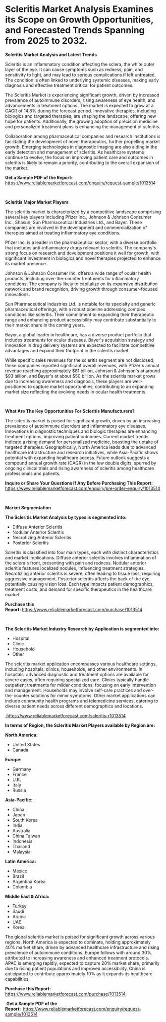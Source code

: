 <p><h1>Scleritis Market Analysis Examines its Scope on Growth Opportunities, and Forecasted Trends Spanning from 2025 to 2032.</h1></p><p><strong>Scleritis Market Analysis and Latest Trends</strong></p>
<p><p>Scleritis is an inflammatory condition affecting the sclera, the white outer layer of the eye. It can cause symptoms such as redness, pain, and sensitivity to light, and may lead to serious complications if left untreated. The condition is often linked to underlying systemic diseases, making early diagnosis and effective treatment critical for patient outcomes.</p><p>The Scleritis Market is experiencing significant growth, driven by increased prevalence of autoimmune disorders, rising awareness of eye health, and advancements in treatment options. The market is expected to grow at a CAGR of 14.8% during the forecast period. Innovative therapies, including biologics and targeted therapies, are shaping the landscape, offering new hope for patients. Additionally, the growing adoption of precision medicine and personalized treatment plans is enhancing the management of scleritis.</p><p>Collaboration among pharmaceutical companies and research institutions is facilitating the development of novel therapeutics, further propelling market growth. Emerging technologies in diagnostic imaging are also aiding in the early detection and management of scleritis. As healthcare systems continue to evolve, the focus on improving patient care and outcomes in scleritis is likely to remain a priority, contributing to the overall expansion of the market.</p></p>
<p><strong>Get a Sample PDF of the Report:&nbsp;</strong> <a href="https://www.reliablemarketforecast.com/enquiry/request-sample/1013514?utm_campaign=2472&utm_medium=2&utm_source=Github&utm_content=ia&utm_term=17042025&utm_id=scleritis">https://www.reliablemarketforecast.com/enquiry/request-sample/1013514</a></p>
<p>&nbsp;</p>
<p><strong>Scleritis Major Market Players</strong></p>
<p><p>The scleritis market is characterized by a competitive landscape comprising several key players including Pfizer Inc., Johnson & Johnson Consumer Inc., Shasun, Sun Pharmaceutical Industries Ltd., and Bayer. These companies are involved in the development and commercialization of therapies aimed at treating inflammatory eye conditions.</p><p>Pfizer Inc. is a leader in the pharmaceutical sector, with a diverse portfolio that includes anti-inflammatory drugs relevant to scleritis. The company's strong focus on research and development positions it well for growth, with significant investment in biologics and novel therapies projected to enhance its market presence.</p><p>Johnson & Johnson Consumer Inc. offers a wide range of ocular health products, including over-the-counter treatments for inflammatory conditions. The company is likely to capitalize on its expansive distribution network and brand recognition, driving growth through consumer-focused innovations.</p><p>Sun Pharmaceutical Industries Ltd. is notable for its specialty and generic pharmaceutical offerings, with a robust pipeline addressing complex conditions like scleritis. Their commitment to expanding their therapeutic range and enhancing product accessibility may contribute substantially to their market share in the coming years.</p><p>Bayer, a global leader in healthcare, has a diverse product portfolio that includes treatments for ocular diseases. Bayer's acquisition strategy and innovation in drug delivery systems are expected to facilitate competitive advantages and expand their footprint in the scleritis market.</p><p>While specific sales revenues for the scleritis segment are not disclosed, these companies reported significant overall revenues, with Pfizer's annual revenue reaching approximately $81 billion, Johnson & Johnson's at around $93 billion, and Bayer's at about $50 billion. As the scleritis market grows due to increasing awareness and diagnosis, these players are well-positioned to capture market opportunities, contributing to an expanding market size reflecting the evolving needs in ocular health treatments.</p></p>
<p>&nbsp;</p>
<p><strong>What Are The Key Opportunities For Scleritis Manufacturers?</strong></p>
<p><p>The scleritis market is poised for significant growth, driven by an increasing prevalence of autoimmune disorders and inflammatory eye diseases. Innovations in diagnostic techniques and biologic therapies are enhancing treatment options, improving patient outcomes. Current market trends indicate a rising demand for personalized medicine, boosting the uptake of targeted therapies. Geographically, North America leads due to advanced healthcare infrastructure and research initiatives, while Asia-Pacific shows potential with expanding healthcare access. Future outlook suggests a compound annual growth rate (CAGR) in the low double digits, spurred by ongoing clinical trials and rising awareness of scleritis among healthcare professionals and patients.</p></p>
<p><strong>Inquire or Share Your Questions If Any Before Purchasing This Report:</strong> <a href="https://www.reliablemarketforecast.com/enquiry/pre-order-enquiry/1013514?utm_campaign=2472&utm_medium=2&utm_source=Github&utm_content=ia&utm_term=17042025&utm_id=scleritis">https://www.reliablemarketforecast.com/enquiry/pre-order-enquiry/1013514</a></p>
<p>&nbsp;</p>
<p><strong>Market Segmentation</strong></p>
<p><strong>The Scleritis Market Analysis by types is segmented into:</strong></p>
<p><ul><li>Diffuse Anterior Scleritis</li><li>Nodular Anterior Scleritis</li><li>Necrotizing Anterior Scleritis</li><li>Posterior Scleritis</li></ul></p>
<p><p>Scleritis is classified into four main types, each with distinct characteristics and market implications. Diffuse anterior scleritis involves inflammation of the sclera's front, presenting with pain and redness. Nodular anterior scleritis features localized nodules, influencing treatment strategies. Necrotizing anterior scleritis is severe, often leading to tissue loss, requiring aggressive management. Posterior scleritis affects the back of the eye, potentially causing vision loss. Each type impacts patient demographics, treatment costs, and demand for specific therapeutics in the healthcare market.</p></p>
<p><strong>Purchase this Report:&nbsp;</strong><a href="https://www.reliablemarketforecast.com/purchase/1013514?utm_campaign=2472&utm_medium=2&utm_source=Github&utm_content=ia&utm_term=17042025&utm_id=scleritis">https://www.reliablemarketforecast.com/purchase/1013514</a></p>
<p>&nbsp;</p>
<p><strong>The Scleritis Market Industry Research by Application is segmented into:</strong></p>
<p><ul><li>Hospital</li><li>Clinic</li><li>Household</li><li>Other</li></ul></p>
<p><p>The scleritis market application encompasses various healthcare settings, including hospitals, clinics, households, and other environments. In hospitals, advanced diagnostic and treatment options are available for severe cases, often requiring specialized care. Clinics typically handle outpatient treatments for milder conditions, focusing on early intervention and management. Households may involve self-care practices and over-the-counter solutions for minor symptoms. Other market applications can include community health programs and telemedicine services, catering to diverse patient needs across different demographics and locations.</p></p>
<p><a href="https://www.reliablemarketforecast.com/scleritis-r1013514?utm_campaign=2472&utm_medium=2&utm_source=Github&utm_content=ia&utm_term=17042025&utm_id=scleritis">&nbsp;https://www.reliablemarketforecast.com/scleritis-r1013514</a></p>
<p><strong>In terms of Region, the Scleritis Market Players available by Region are:</strong></p>
<p>
    <p> <strong> North America: </strong>
        <ul>
            <li>United States</li>
            <li>Canada</li>
        </ul>
        </p> 
    <p> <strong> Europe: </strong>
        <ul>
            <li>Germany</li>
            <li>France</li>
            <li>U.K.</li>
            <li>Italy</li>
            <li>Russia</li>
        </ul>
        </p> 
    <p> <strong> Asia-Pacific: </strong>
        <ul>
            <li>China</li>
            <li>Japan</li>
            <li>South Korea</li>
            <li>India</li>
            <li>Australia</li>
            <li>China Taiwan</li>
            <li>Indonesia</li>
            <li>Thailand</li>
            <li>Malaysia</li>
        </ul>
        </p> 
    <p> <strong> Latin America: </strong>
        <ul>
            <li>Mexico</li>
            <li>Brazil</li>
            <li>Argentina Korea</li>
            <li>Colombia</li>
        </ul>
        </p> 
    <p> <strong> Middle East & Africa: </strong>
        <ul>
            <li>Turkey</li>
            <li>Saudi</li>
            <li>Arabia</li>
            <li>UAE</li>
            <li>Korea</li>
        </ul>
    </p>
    </p>
<p><p>The global scleritis market is poised for significant growth across various regions. North America is expected to dominate, holding approximately 40% market share, driven by advanced healthcare infrastructure and rising prevalence of autoimmune conditions. Europe follows with around 30%, attributed to increasing awareness and enhanced treatment protocols. APAC is emerging rapidly, expected to capture 20% market share, primarily due to rising patient populations and improved accessibility. China is anticipated to contribute approximately 10% as it expands its healthcare capabilities.</p></p>
<p><strong>Purchase this Report: </strong><a href="https://www.reliablemarketforecast.com/purchase/1013514?utm_campaign=2472&utm_medium=2&utm_source=Github&utm_content=ia&utm_term=17042025&utm_id=scleritis">https://www.reliablemarketforecast.com/purchase/1013514</a></p>
<p>&nbsp;<strong>Get a Sample PDF of the Report:&nbsp;&nbsp;</strong><a href="https://www.reliablemarketforecast.com/enquiry/request-sample/1013514?utm_campaign=2472&utm_medium=2&utm_source=Github&utm_content=ia&utm_term=17042025&utm_id=scleritis">https://www.reliablemarketforecast.com/enquiry/request-sample/1013514</a></p>
<p><strong></strong></p>
<p><p></p><p></p><p></p></p>